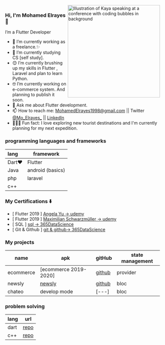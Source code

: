 <img align="right" src="https://docs.flutter.dev/assets/images/dash/Dashatars.png" alt="Illustration of Kaya speaking at a conference with coding bubbles in background" width=300px />

### Hi, I'm Mohamed Elrayes 👋

I’m a Flutter Developer
- 📱   I’m currently working as a freelance.✨
- 🧰  I’m currently studying CS [self study].
- 😊  I’m currently brushing up my skills in Flutter , Laravel and plan to learn Python.
- 🤓  I’m currently working on e-commerce system. And planning to publish it soon.
- 💬  Ask me about Flutter development.
- 📫  How to reach me: MohamedElrayes1998@gmail.com || Twitter [@Mo_Elrayes_](https://twitter.com/Mo_Elrayes_) || [LinkedIn](https://www.linkedin.com/in/mo-elrayes/) 
- 🚴🏽‍♀️  Fun fact: I love exploring new tourist destinations and I'm currently planning for my next expedition.
### programming languages and frameworks
|lang|framework|
|:----|--------|
|Dart❤|Flutter|
|Java|android (basics)|
|php|laravel|
|c++|


### My Certifications :arrow_down:
- [ Flutter 2019 ] [Angela Yu -> udemy](https://cutt.ly/xO382wk)
- [ Flutter 2019 ] [ Maximilian Schwarzmüller -> udemy ](https://cutt.ly/EO38NQg)
- [ SQL ] [sql -> 365DataScience ](https://cutt.ly/EO34qvu) 
- [ Git & Github ] [git & github-> 365DataScience ](https://cutt.ly/kO34ueW)

### My projects
|name|apk|gitHub|state management
|----|--------|--------|--------|
|ecommerce|[ecommerce 2019-2020]|[github](https://github.com/Mohamed-Elrayes/shop_max)|provider|
|newsly|[newsly](https://cutt.ly/UPclWeB)|[github](https://github.com/Mohamed-Elrayes/newsly)|bloc|
|chateo|develop mode|[---]|bloc|

###  problem solving
|lang| url|
|----|----|
|dart|[repo](https://github.com/Mohamed-Elrayes/ProblemSolving_Dart)|
|c++|[repo](https://github.com/Mohamed-Elrayes/challange_c_plus_plus)|


